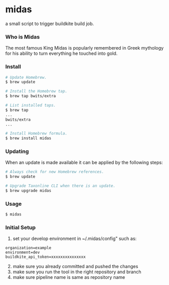 # midas
a small script to trigger buildkite build job.

### Who is Midas

The most famous King Midas is popularly remembered in Greek mythology for his ability to turn everything he touched into gold.

### Install

```bash
# Update Homebrew.
$ brew update

# Install the Homebrew tap.
$ brew tap bwits/extra

# List installed taps.
$ brew tap
...
bwits/extra
...

# Install Homebrew formula.
$ brew install midas
```

### Updating

When an update is made available it can be applied by the following steps:

```bash
# Always check for new Homebrew references.
$ brew update

# Upgrade Taxonline CLI when there is an update.
$ brew upgrade midas
```

### Usage

```bash
$ midas
```

### Initial Setup

1) set your develop environment in ~/.midas/config"
such as:
```
organization=example
environment=dev
buildkite_api_token=xxxxxxxxxxxxxxx
```
2) make sure you already committed and pushed the changes
3) make sure you run the tool in the right repository and branch
4) make sure pipeline name is same as repository name
